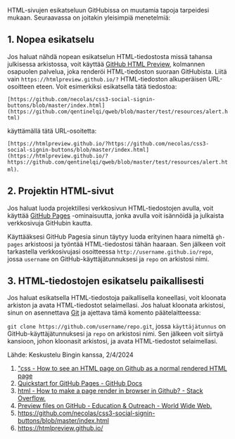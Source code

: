 HTML-sivujen esikatseluun GitHubissa on muutamia tapoja tarpeidesi mukaan. Seuraavassa on joitakin yleisimpiä menetelmiä:

## 1. Nopea esikatselu
Jos haluat nähdä nopean esikatselun HTML-tiedostosta missä tahansa julkisessa arkistossa, voit käyttää [GitHub HTML Preview][ref1], kolmannen osapuolen palvelua, joka renderöi HTML-tiedoston suoraan GitHubista. Liitä vain `https://htmlpreview.github.io/?` HTML-tiedoston alkuperäisen URL-osoitteen eteen. Voit esimerkiksi esikatsella tätä tiedostoa: 

[ref1]: https://htmlpreview.github.io/ "GitHub HTML Preview"

`[https://github.com/necolas/css3-social-signin-buttons/blob/master/index.html](https://github.com/qentinelqi/qweb/blob/master/test/resources/alert.html)`

käyttämällä tätä URL-osoitetta: 

`[https://htmlpreview.github.io/?https://github.com/necolas/css3-social-signin-buttons/blob/master/index.html](https://htmlpreview.github.io/?https://github.com/qentinelqi/qweb/blob/master/test/resources/alert.html)`.

## 2. Projektin HTML-sivut
Jos haluat luoda projektillesi verkkosivun HTML-tiedostojen avulla, voit käyttää [GitHub Pages](https://docs.github.com/pages/quickstart) -ominaisuutta, jonka avulla voit isännöidä ja julkaista verkkosivuja GitHubin kautta. 

Käyttääksesi GitHub Pagesia sinun täytyy luoda erityinen haara nimeltä `gh-pages` arkistoosi ja työntää HTML-tiedostosi tähän haaraan. Sen jälkeen voit tarkastella verkkosivujasi osoitteessa `http://username.github.io/repo`, jossa `username` on GitHub-käyttäjätunnuksesi ja `repo` on arkistosi nimi.

## 3. HTML-tiedostojen esikatselu paikallisesti
Jos haluat esikatsella HTML-tiedostoja paikallisella koneellasi, voit kloonata arkiston ja avata HTML-tiedostot selaimellasi. Jos haluat kloonata arkistosi, sinun on asennettava [Git](https://git-scm.com/) ja ajettava tämä komento päätelaitteessa: 

`git clone https://github.com/username/repo.git`, jossa `käyttäjätunnus` on GitHub-käyttäjätunnuksesi ja `repo` on arkistosi nimi. Sen jälkeen voit siirtyä kansioon, johon kloonasit arkistosi, ja avata HTML-tiedostot selaimellasi.

Lähde: Keskustelu Bingin kanssa, 2/4/2024

1. ["css - How to see an HTML page on Github as a normal rendered HTML page](https://stackoverflow.com/questions/8446218/how-to-see-an-html-page-on-github-as-a-normal-rendered-html-page-to-see-preview)
2. [Quickstart for GitHub Pages - GitHub Docs](https://docs.github.com/pages/quickstart)
3. [html - How to make a page render in browser in Github? - Stack Overflow.](https://stackoverflow.com/questions/7937551/how-to-make-a-page-render-in-browser-in-github)
4. [Preview files on GitHub - Education & Outreach - World Wide Web.](https://www.w3.org/WAI/EO/wiki/Preview_files_on_GitHub)
5. https://github.com/necolas/css3-social-signin-buttons/blob/master/index.html
6. https://htmlpreview.github.io/

